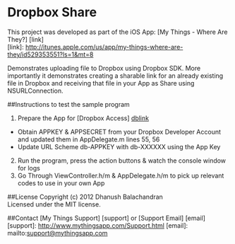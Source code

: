 Dropbox Share
===============

This project was developed as part of the iOS App: [My Things - Where Are They?] [link]   
[link]: http://itunes.apple.com/us/app/my-things-where-are-they/id529353551?ls=1&mt=8

Demonstrates uploading file to Dropbox using Dropbox SDK. More importantly it demonstrates creating a sharable link for an already existing file in Dropbox and receiving that file in your App as Share using NSURLConnection.

##Instructions to test the sample program

1) Prepare the App for [Dropbox Access] [dblink]  
- Obtain APPKEY & APPSECRET from your Dropbox Developer Account and updated them in AppDelegate.m lines 55, 56
- Update URL Scheme db-APPKEY with db-XXXXXX using the App Key   

2) Run the program, press the action buttons & watch the console window for logs  
3) Go Through ViewController.h/m & AppDelegate.h/m to pick up relevant codes to use in your own App

[dblink]: https://www.dropbox.com/developers/start/setup#ios

##License
Copyright (c) 2012 Dhanush Balachandran  
Licensed under the MIT license.

##Contact
[My Things Support] [support] or [Support Email] [email]
[support]: http://www.mythingsapp.com/Support.html
[email]: mailto:support@mythingsapp.com